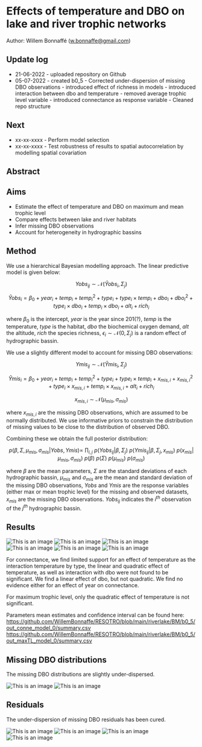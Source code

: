# Effects of temperature and DBO on lake and river trophic networks 

Author: Willem Bonnaffé (w.bonnaffe@gmail.com)

## Update log
* 21-06-2022 - uploaded repository on Github
* 05-07-2022 - created b0_5 
             - Corrected under-dispersion of missing DBO observations
             - introduced effect of richness in models
             - introduced interaction between dbo and temperature
             - removed average trophic level variable
             - introduced connectance as response variable
             - Cleaned repo structure 

## Next
* xx-xx-xxxx - Perform model selection 
* xx-xx-xxxx - Test robustness of results to spatial autocorrelation by modelling spatial covariation 

## Abstract

## Aims
* Estimate the effect of temperature and DBO on maximum and mean trophic level
* Compare effects between lake and river habitats
* Infer missing DBO observations
* Account for heterogeneity in hydrographic bassins

## Method

We use a hierarchical Bayesian modelling approach. The linear predictive model is given below:

$$ Yobs_{ij} \sim \mathcal{N}(\hat{Y}obs_{i},\Sigma_j) $$

$$ \hat{Y}obs_{i} = \beta_0 + year_i + temp_i + temp_i^2 + type_i + type_i \times temp_i + dbo_i + dbo_i^2 + type_i \times dbo_i + temp_i \times dbo_i + alt_i + rich_i $$

where 
$\beta_0$
is the intercept,
$year$
is the year since 201(?),
$temp$
is the temperature,
$type$
is the habitat,
$dbo$
the biochemical oxygen demand,
$alt$
the altitude,
$rich$
the species richness,
$\epsilon_i \sim \mathcal{N}(0,\Sigma_j)$
is a random effect of hydrographic bassin.

We use a slightly different model to account for missing DBO observations:

$$ Ymis_{ij} \sim \mathcal{N}(\hat{Y}mis_{i},\Sigma_j) $$

$$ \hat{Y}mis_{i} = \beta_0 + year_i + temp_i + temp_i^2 + type_i + type_i \times temp_i + x_{mis,i} + x_{mis,i}^2 + type_i \times x_{mis,i} + temp_i \times x_{mis,i} + alt_i + rich_i$$

$$ x_{mis,i} \sim \mathcal{N}(\mu_{mis},\sigma_{mis}) $$

where 
$x_{mis,i}$
are the missing DBO observations, which are assumed to be normally distributed. 
We use informative priors to constrain the distribution of missing values to be close to the distribution of observed DBO.

Combining these we obtain the full posterior distribution:

$$ p(\beta, \Sigma, \mu_{mis}, \sigma_{mis}| Yobs, Ymis) \propto ~ 
\prod_{i,j} ~
p(Yobs_{ij} | \beta, \Sigma_{j}) ~
p(Ymis_{ij} |\beta, \Sigma_{j}, x_{mis}) ~
p(x_{mis} | \mu_{mis}, \sigma_{mis}) ~
p(\beta) ~
p(\Sigma) ~
p(\mu_{mis}) ~ 
p(\sigma_{mis}) $$

where 
$\beta$ 
are the mean parameters, 
$\Sigma$ 
are the standard deviations of each hydrographic bassin,
$\mu_{mis}$ 
and 
$\sigma_{mis}$ 
are the mean and standard deviation of the missing DBO observations, 
$Yobs$ 
and 
$Ymis$ 
are the response variables (either max or mean trophic level) for the missing and observed datasets, 
$x_{mis}$ 
are the missing DBO observations.
$Yobs_{ij}$ 
indicates the 
$i^{th}$
observation of the 
$j^{th}$
hydrographic bassin.

## Results

![This is an image](https://github.com/WillemBonnaffe/RESOTRO/blob/main/riverlake/BM/b0_5/out_conne_model_0/fig_1.png)
![This is an image](https://github.com/WillemBonnaffe/RESOTRO/blob/main/riverlake/BM/b0_5/out_conne_model_0/fig_2.png)
![This is an image](https://github.com/WillemBonnaffe/RESOTRO/blob/main/riverlake/BM/b0_5/out_maxTL_model_0/fig_1.png)
![This is an image](https://github.com/WillemBonnaffe/RESOTRO/blob/main/riverlake/BM/b0_5/out_maxTL_model_0/fig_2.png)
![This is an image](https://github.com/WillemBonnaffe/RESOTRO/blob/main/riverlake/BM/b0_5/out_conne_model_0/fig_7.png)
![This is an image](https://github.com/WillemBonnaffe/RESOTRO/blob/main/riverlake/BM/b0_5/out_maxTL_model_0/fig_7.png)

For connectance, we find limited support for an effect of temperature as the interaction temperature by type, the linear and quadratic effect of temperature, as well as interaction with dbo were not found to be significant.
We find a linear effect of dbo, but not quadratic.
We find no evidence either for an effect of year on connectance.

For maximum trophic level, only the quadratic effect of temperature is not significant. 

Parameters mean estimates and confidence interval can be found here:
https://github.com/WillemBonnaffe/RESOTRO/blob/main/riverlake/BM/b0_5/out_conne_model_0/summary.csv
https://github.com/WillemBonnaffe/RESOTRO/blob/main/riverlake/BM/b0_5/out_maxTL_model_0/summary.csv

## Missing DBO distributions

The missing DBO distributions are slightly under-dispersed.

![This is an image](https://github.com/WillemBonnaffe/RESOTRO/blob/main/riverlake/BM/b0_5/out_conne_model_0/fig_3.png)
![This is an image](https://github.com/WillemBonnaffe/RESOTRO/blob/main/riverlake/BM/b0_5/out_maxTL_model_0/fig_3.png)

## Residuals

The under-dispersion of missing DBO residuals has been cured.

![This is an image](https://github.com/WillemBonnaffe/RESOTRO/blob/main/riverlake/BM/b0_5/out_conne_model_0/fig_4.png)
![This is an image](https://github.com/WillemBonnaffe/RESOTRO/blob/main/riverlake/BM/b0_5/out_conne_model_0/fig_5.png)
![This is an image](https://github.com/WillemBonnaffe/RESOTRO/blob/main/riverlake/BM/b0_5/out_maxTL_model_0/fig_4.png)
![This is an image](https://github.com/WillemBonnaffe/RESOTRO/blob/main/riverlake/BM/b0_5/out_maxTL_model_0/fig_5.png)



